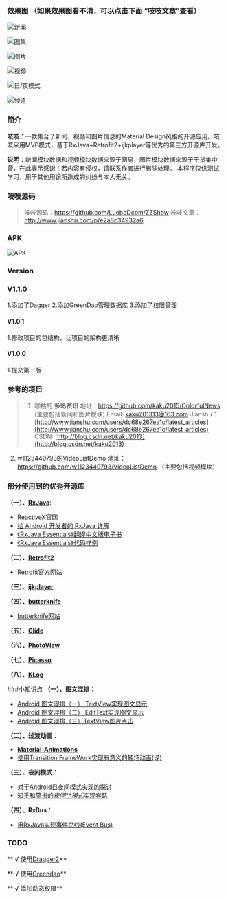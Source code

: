 ### 效果图 （如果效果图看不清，可以点击下面 “吱吱文章”查看）
![新闻](http://upload-images.jianshu.io/upload_images/1976991-6adf16d6a4fc4c4c.gif?imageMogr2/auto-orient/strip)

![图集](http://upload-images.jianshu.io/upload_images/1976991-9cd4d3df41e9ffcb.gif?imageMogr2/auto-orient/strip)

![图片](http://upload-images.jianshu.io/upload_images/1976991-e889009012ea82aa.gif?imageMogr2/auto-orient/strip)

![视频](http://upload-images.jianshu.io/upload_images/1976991-b597b9190b83e91a.gif?imageMogr2/auto-orient/strip)

![日/夜模式](http://upload-images.jianshu.io/upload_images/1976991-d0f31927677d27ea.gif?imageMogr2/auto-orient/strip)

![频道](http://upload-images.jianshu.io/upload_images/1976991-ecac7e4674b32fd0.gif?imageMogr2/auto-orient/strip)


### 简介
**吱吱**：一款集合了新闻、视频和图片信息的Material Design风格的开源应用。吱吱采用MVP模式，基于RxJava+Retrofit2+ijkplayer等优秀的第三方开源库开发。

**说明**：新闻模块数据和视频模块数据来源于网易，图片模块数据来源于干货集中营，在此表示感谢！若内容有侵权，请联系作者进行删除处理。 本程序仅供测试学习，用于其他用途所造成的纠纷与本人无关。

### 吱吱源码
>吱吱源码：https://github.com/LuoboDcom/ZZShow
  吱吱文章：http://www.jianshu.com/p/e2a8c34932a6

### APK
![APK](https://github.com/LuoboDcom/ZZShow/blob/master/apppicture/zzshowApk.png)

### Version

### V1.1.0
1.添加了Dagger
2.添加GreenDao管理数据库
3.添加了权限管理


#### V1.0.1
1.修改项目的包结构，让项目的架构更清晰

#### V1.0.0
1.提交第一版


### 参考的项目
> 1. 咖枯的 **多彩资讯** 地址：https://github.com/kaku2015/ColorfulNews (主要包括新闻和图片模块)
 Email: [kaku201313@163.com](mailto:kaku201313@163.com)
 Jianshu：[http://www.jianshu.com/users/dc68e267ea1c/latest_articles](http://www.jianshu.com/users/dc68e267ea1c/latest_articles)
 CSDN: [http://blog.csdn.net/kaku2013](http://blog.csdn.net/kaku2013)
2.  w1123440793的VideoListDemo 地址：https://github.com/w1123440793/VideoListDemo （主要包括视频模块）

### 部分使用到的优秀开源库
**（一）、[RxJava](https://github.com/ReactiveX/RxJava)**:
- [ReactiveX官网](http://reactivex.io/)
- [给 Android 开发者的 RxJava 详解](http://gank.io/post/560e15be2dca930e00da1083)
- [《RxJava Essentials》翻译中文版电子书](https://www.gitbook.com/book/yuxingxin/rxjava-essentials-cn/)
- [《RxJava Essentials》代码样例](https://github.com/hamen/rxjava-essentials)

**（二）、[Retrofit2](https://github.com/square/retrofit)**
- [Retrofit官方网站](http://square.github.io/retrofit/)

**（三）、[ijkplayer](https://github.com/Bilibili/ijkplayer)**

**（四）、[butterknife](https://github.com/JakeWharton/butterknife)**
- [butterknife网站](http://jakewharton.github.io/butterknife/)

**（五）、[Glide](https://github.com/bumptech/glide)**

**（六）、[PhotoView](https://github.com/chrisbanes/PhotoView)**

**（七）、[Picasso](https://github.com/square/picasso)**

**（八）、[KLog](https://github.com/ZhaoKaiQiang/KLog)**

###小知识点
**（一）、图文混排**：
- [Android 图文混排（一） TextView实现图文显示](http://www.jianshu.com/p/3a5b18c7861a)
- [Android 图文混排（二） EditText实现图文显示](http://www.jianshu.com/p/56ec5b2ded55)
- [Android 图文混排（三）TextView图片点击](http://www.jianshu.com/p/4e79e20731fe)

**（二）、过渡动画**：
- **[Material-Animations](https://github.com/lgvalle/Material-Animations)**
- [使用Transition FrameWork实现有意义的转场动画(译)](http://www.jianshu.com/p/1b5212d84a15)

**（三）、夜间模式**：
- [对于Android日夜间模式实现的探讨](http://yuqirong.me/2016/09/08/%E5%AF%B9%E4%BA%8EAndroid%E6%97%A5%E5%A4%9C%E9%97%B4%E6%A8%A1%E5%BC%8F%E5%AE%9E%E7%8E%B0%E7%9A%84%E6%8E%A2%E8%AE%A8/)
- [知乎和简书的*夜间**模式*实现套路](http://www.jianshu.com/p/3b55e84742e5)

**（四）、RxBus**：
- [用RxJava实现事件总线(Event Bus)](http://www.jianshu.com/p/ca090f6e2fe2)

### TODO
** √ 使用[Dragger2](https://github.com/google/dagger)**

** √ 使用[Greendao](https://github.com/greenrobot/greenDAO)**

** √ 添加动态权限**
